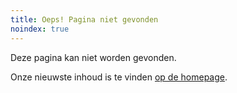```yaml
---
title: Oeps! Pagina niet gevonden
noindex: true
---
```


Deze pagina kan niet worden gevonden.

Onze nieuwste inhoud is te vinden [op de homepage](/).
